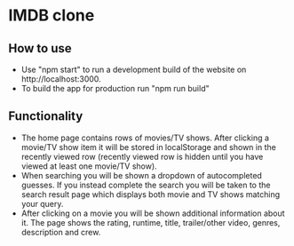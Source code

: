 # IMDB clone

## How to use

- Use "npm start" to run a development build of the website on http://localhost:3000.
- To build the app for production run "npm run build"

## Functionality

- The home page contains rows of movies/TV shows. After clicking a movie/TV show item it will be stored in localStorage and shown in the recently viewed row (recently viewed row is hidden until you have viewed at least one movie/TV show).
- When searching you will be shown a dropdown of autocompleted guesses. If you instead complete the search you will be taken to the search result page which displays both movie and TV shows matching your query.
- After clicking on a movie you will be shown additional information about it. The page shows the rating, runtime, title, trailer/other video, genres, description and crew.
